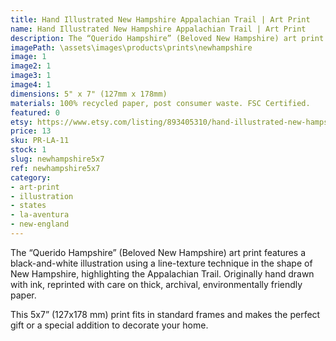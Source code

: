 ```yaml
---
title: Hand Illustrated New Hampshire Appalachian Trail | Art Print
name: Hand Illustrated New Hampshire Appalachian Trail | Art Print
description: The “Querido Hampshire” (Beloved New Hampshire) art print features a black-and-white illustration using a line-texture technique in the shape of New Hampshire, highlighting the  Appalachian Trail. Originally hand drawn with ink, reprinted with care on thick, archival, environmentally friendly paper.
imagePath: \assets\images\products\prints\newhampshire
image: 1
image2: 1
image3: 1
image4: 1
dimensions: 5" x 7" (127mm x 178mm)
materials: 100% recycled paper, post consumer waste. FSC Certified.
featured: 0
etsy: https://www.etsy.com/listing/893405310/hand-illustrated-new-hampshire
price: 13
sku: PR-LA-11
stock: 1
slug: newhampshire5x7
ref: newhampshire5x7
category:
- art-print
- illustration
- states
- la-aventura
- new-england
---
```

The “Querido Hampshire” (Beloved New Hampshire) art print features a black-and-white illustration using a line-texture technique in the shape of New Hampshire, highlighting the  Appalachian Trail. Originally hand drawn with ink, reprinted with care on thick, archival, environmentally friendly paper.

This 5x7” (127x178 mm) print fits in standard frames and makes the perfect gift or a special addition to decorate your home.
